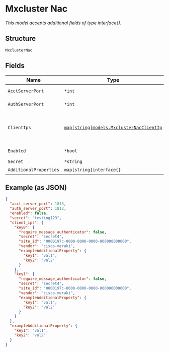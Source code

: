 
# Mxcluster Nac

*This model accepts additional fields of type interface{}.*

## Structure

`MxclusterNac`

## Fields

| Name | Type | Tags | Description |
|  --- | --- | --- | --- |
| `AcctServerPort` | `*int` | Optional | **Default**: `1813` |
| `AuthServerPort` | `*int` | Optional | **Default**: `1812` |
| `ClientIps` | [`map[string]models.MxclusterNacClientIp`](../../doc/models/mxcluster-nac-client-ip.md) | Optional | Property key is the RADIUS Client IP/Subnet. |
| `Enabled` | `*bool` | Optional | **Default**: `false` |
| `Secret` | `*string` | Optional | - |
| `AdditionalProperties` | `map[string]interface{}` | Optional | - |

## Example (as JSON)

```json
{
  "acct_server_port": 1813,
  "auth_server_port": 1812,
  "enabled": false,
  "secret": "testing123",
  "client_ips": {
    "key0": {
      "require_message_authenticator": false,
      "secret": "secret4",
      "site_id": "0000197c-0000-0000-0000-000000000000",
      "vendor": "cisco-meraki",
      "exampleAdditionalProperty": {
        "key1": "val1",
        "key2": "val2"
      }
    },
    "key1": {
      "require_message_authenticator": false,
      "secret": "secret4",
      "site_id": "0000197c-0000-0000-0000-000000000000",
      "vendor": "cisco-meraki",
      "exampleAdditionalProperty": {
        "key1": "val1",
        "key2": "val2"
      }
    }
  },
  "exampleAdditionalProperty": {
    "key1": "val1",
    "key2": "val2"
  }
}
```

